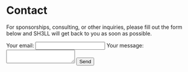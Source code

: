 # Contact

For sponsorships, consulting, or other inquiries, please fill out the form below and SH3LL will get back to you as soon as possible. 

<form class="contact-form"
  action="https://formspree.io/f/xpwqrjjb"
  method="POST"
>
  <label>
    Your email:
    <input type="email" name="email">
  </label>
  <label>
    Your message:
    <textarea name="message"></textarea>
  </label>
  <!-- your other form fields go here -->
  <button type="submit">Send</button>
</form>
